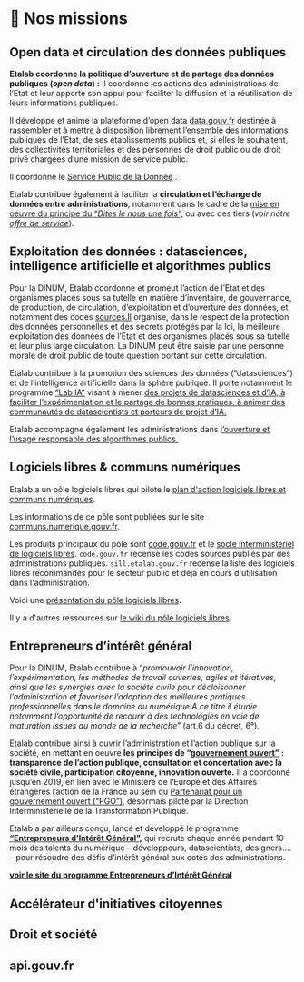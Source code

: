 # 🎯 Nos missions

## Open data et circulation des données publiques

**Etalab coordonne la politique d’ouverture et de partage des données publiques (**_**open data**_**) :** Il coordonne les actions des administrations de l’Etat et leur apporte son appui pour faciliter la diffusion et la réutilisation de leurs informations publiques.

Il développe et anime la plateforme d’open data [data.gouv.fr](http://www.data.gouv.fr) destinée à rassembler et à mettre à disposition librement l’ensemble des informations publiques de l’Etat, de ses établissements publics et, si elles le souhaitent, des collectivités territoriales et des personnes de droit public ou de droit privé chargées d’une mission de service public.

Il coordonne le [Service Public de la Donnée](https://www.data.gouv.fr/fr/reference) .

Etalab contribue également à faciliter la **circulation et l’échange de données entre administrations**, notamment dans le cadre de la [mise en oeuvre du principe du “_Dites le nous une fois”,_](https://www.numerique.gouv.fr/produits-services/guichet-dites-le-nous-une-fois/) ou avec des tiers (_voir notre_ [_offre de service_](https://www.numerique.gouv.fr/produits-services/guichet-dites-le-nous-une-fois/)).

## Exploitation des données : datasciences, intelligence artificielle et algorithmes publics

Pour la DINUM, Etalab coordonne et promeut l’action de l’Etat et des organismes placés sous sa tutelle en matière d’inventaire, de gouvernance, de production, de circulation, d’exploitation et d’ouverture des données, et notamment des codes [sources.Il](http://sources.il) organise, dans le respect de la protection des données personnelles et des secrets protégés par la loi, la meilleure exploitation des données de l’Etat et des organismes placés sous sa tutelle et leur plus large circulation. La DINUM peut être saisie par une personne morale de droit public de toute question portant sur cette circulation.

Etalab contribue à la promotion des sciences des données (“datasciences”) et de l’intelligence artificielle dans la sphère publique. Il porte notamment le programme [“Lab IA”](https://www.etalab.gouv.fr/datasciences-et-intelligence-artificielle) visant à mener [des projets de datasciences et d’IA, à faciliter l’expérimentation et le partage de bonnes pratiques, à animer des communautés de datascientists et porteurs de projet d’IA.](https://www.etalab.gouv.fr/datasciences-et-intelligence-artificielle)

Etalab accompagne également les administrations dans [l’ouverture et l’usage responsable des algorithmes publics.](https://www.etalab.gouv.fr/algorithmes-publics)

## Logiciels libres & communs numériques

Etalab a un pôle logiciels libres qui pilote le [plan d'action logiciels libres et communs numériques](https://communs.numerique.gouv.fr/plan-action-logiciels-libres-et-communs-numeriques/).

Les informations de ce pôle sont publiées sur le site [communs.numerique.gouv.fr](https://communs.numerique.gouv.fr).

Les produits principaux du pôle sont [code.gouv.fr](https://code.gouv.fr) et le [socle interministériel de logiciels libres](https://sill.etalab.gouv.fr/).  `code.gouv.fr` recense les codes sources publiés par des administrations publiques.  `sill.etalab.gouv.fr` recense la liste des logiciels libres recommandés pour le secteur public et déjà en cours d'utilisation dans l'administration.

Voici une [présentation du pôle logiciels libres](https://speakerdeck.com/bluehats/dinum).

Il y a d'autres ressources sur [le wiki du pôle logiciels libres](https://man.sr.ht/~etalab/logiciels-libres/).

## Entrepreneurs d’intérêt général

Pour la DINUM, Etalab contribue à “_promouvoir l’innovation, l’expérimentation, les méthodes de travail ouvertes, agiles et itératives, ainsi que les synergies avec la société civile pour décloisonner l’administration et favoriser l’adoption des meilleures pratiques professionnelles dans le domaine du numérique.A ce titre il étudie notamment l’opportunité de recourir à des technologies en voie de maturation issues du monde de la recherche_” (art.6 du décret, 6°).

Etalab contribue ainsi à ouvrir l’administration et l’action publique sur la société, en mettant en oeuvre **les principes de “**[**gouvernement ouvert”**](https://www.etalab.gouv.fr/gouvernement-ouvert) **: transparence de l’action publique, consultation et concertation avec la société civile, participation citoyenne, innovation ouverte.** Il a coordonné jusqu’en 2019, en lien avec le Ministère de l’Europe et des Affaires étrangères l’action de la France au sein du [Partenariat pour un gouvernement ouvert (“PGO”),](https://www.etalab.gouv.fr/ogp) désormais piloté par la Direction Interministérielle de la Transformation Publique.

Etalab a par ailleurs conçu, lancé et développé le programme [**“Entrepreneurs d’Intérêt Général”,**](https://entrepreneur-interet-general.etalab.gouv.fr) qui recrute chaque année pendant 10 mois des talents du numérique – développeurs, datascientists, designers…. – pour résoudre des défis d’intérêt général aux cotés des administrations.

[**voir le site du programme Entrepreneurs d’Intérêt Général**](https://entrepreneur-interet-general.etalab.gouv.fr/index.html)

## Accélérateur d'initiatives citoyennes

## Droit et société

## api.gouv.fr
